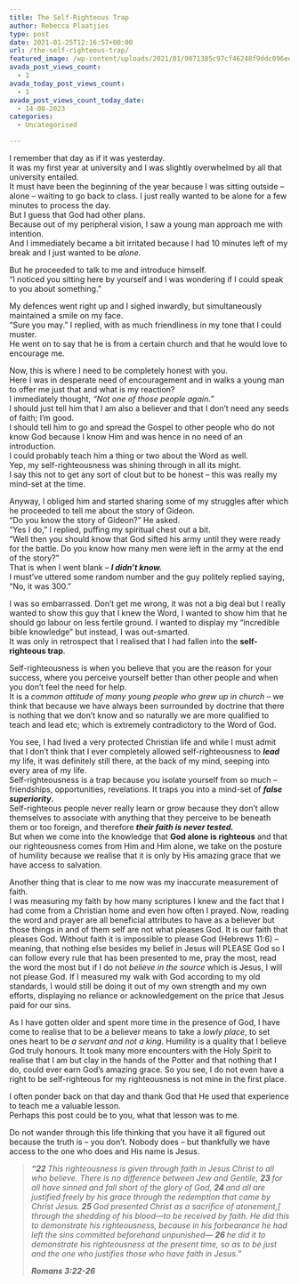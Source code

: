 ```yaml
---
title: The Self-Righteous Trap
author: Rebecca Plaatjies
type: post
date: 2021-01-25T12:16:57+00:00
url: /the-self-righteous-trap/
featured_image: /wp-content/uploads/2021/01/9071385c97cf46248f9ddc096eeb4ce5-scaled-1.jpg
avada_post_views_count:
  - 1
avada_today_post_views_count:
  - 1
avada_post_views_count_today_date:
  - 14-08-2023
categories:
  - Uncategorised

---
```

I remember that day as if it was yesterday.  
It was my first year at university and I was slightly overwhelmed by all that university entailed.  
It must have been the beginning of the year because I was sitting outside – alone – waiting to go back to class. I just really wanted to be alone for a few minutes to process the day.  
But I guess that God had other plans.  
Because out of my peripheral vision, I saw a young man approach me with intention.  
And I immediately became a bit irritated because I had 10 minutes left of my break and I just wanted to be _alone._

But he proceeded to talk to me and introduce himself.  
“I noticed you sitting here by yourself and I was wondering if I could speak to you about something.”

My defences went right up and I sighed inwardly, but simultaneously maintained a smile on my face.  
“Sure you may.” I replied, with as much friendliness in my tone that I could muster.  
He went on to say that he is from a certain church and that he would love to encourage me.



Now, this is where I need to be completely honest with you.  
Here I was in desperate need of encouragement and in walks a young man to offer me just that and what is my reaction?  
I immediately thought, _“Not one of those people again.”_  
I should just tell him that I am also a believer and that I don’t need any seeds of faith; I’m good.  
I should tell him to go and spread the Gospel to other people who do not know God because I know Him and was hence in no need of an introduction.  
I could probably teach him a thing or two about the Word as well.  
Yep, my self-righteousness was shining through in all its might.  
I say this not to get any sort of clout but to be honest – this was really my mind-set at the time.

Anyway, I obliged him and started sharing some of my struggles after which he proceeded to tell me about the story of Gideon.  
“Do you know the story of Gideon?” He asked.  
“Yes I do,” I replied, puffing my spiritual chest out a bit.  
“Well then you should know that God sifted his army until they were ready for the battle. Do you know how many men were left in the army at the end of the story?”  
That is when I went blank – **_I didn’t know._**  
I must’ve uttered some random number and the guy politely replied saying,  
“No, it was 300.”

I was so embarrassed. Don’t get me wrong, it was not a big deal but I really wanted to show this guy that I knew the Word, I wanted to show him that he should go labour on less fertile ground. I wanted to display my “incredible bible knowledge” but instead, I was out-smarted.  
It was only in retrospect that I realised that I had fallen into the **self-righteous trap**.

Self-righteousness is when you believe that you are the reason for your success, where you perceive yourself better than other people and when you don’t feel the need for help.  
It is a _common attitude of many young people who grew up in church_ – we think that because we have always been surrounded by doctrine that there is nothing that we don’t know and so naturally we are more qualified to teach and lead etc; which is extremely contradictory to the Word of God.

You see, I had lived a very protected Christian life and while I must admit that I don’t think that I ever completely allowed self-righteousness to **_lead_** my life, it was definitely still there, at the back of my mind, seeping into every area of my life.  
Self-righteousness is a trap because you isolate yourself from so much &#8211; friendships, opportunities, revelations. It traps you into a mind-set of **_false superiority_.**  
Self-righteous people never really learn or grow because they don’t allow themselves to associate with anything that they perceive to be beneath them or too foreign, and therefore **_their faith is never tested._**  
But when we come into the knowledge that **God alone is righteous** and that our righteousness comes from Him and Him alone, we take on the posture of humility because we realise that it is only by His amazing grace that we have access to salvation.

Another thing that is clear to me now was my inaccurate measurement of faith.  
I was measuring my faith by how many scriptures I knew and the fact that I had come from a Christian home and even how often I prayed. Now, reading the word and prayer are all beneficial attributes to have as a believer but those things in and of them self are not what pleases God. It is our faith that pleases God. Without faith it is impossible to please God (Hebrews 11:6) – meaning, that nothing else besides my belief in Jesus will PLEASE God so I can follow every rule that has been presented to me, pray the most, read the word the most but if I do not _believe in the source_ which is Jesus, I will not please God. If I measured my walk with God according to my old standards, I would still be doing it out of my own strength and my own efforts, displaying no reliance or acknowledgement on the price that Jesus paid for our sins.

As I have gotten older and spent more time in the presence of God, I have come to realise that to be a believer means to take a _lowly place_, to set ones heart to be _a servant and not a king_. Humility is a quality that I believe God truly honours. It took many more encounters with the Holy Spirit to realise that I am but clay in the hands of the Potter and that nothing that I do, could ever earn God’s amazing grace. So you see, I do not even have a right to be self-righteous for my righteousness is not mine in the first place.

I often ponder back on that day and thank God that He used that experience to teach me a valuable lesson.  
Perhaps this post could be to you, what that lesson was to me.

Do not wander through this life thinking that you have it all figured out because the truth is – you don’t. Nobody does – but thankfully we have access to the one who does and His name is Jesus.

<blockquote class="wp-block-quote is-layout-flow wp-block-quote-is-layout-flow">
  <p>
    <strong><em>&#8220;22 </em></strong><em>This righteousness is given through faith in Jesus Christ to all who believe. There is no difference </em> <em>between Jew and Gentile,</em> <strong><em>23 </em></strong><em>for all have sinned and fall short of the glory of God,</em> <strong><em>24 </em></strong><em>and all are justified freely by his grace through the redemption that came by Christ Jesus.</em> <strong><em>25 </em></strong><em>God presented Christ as a sacrifice of atonement,[</em> <em>through the shedding of his blood—to be received by faith. He did this to demonstrate his righteousness, because in his forbearance he had left the sins committed beforehand unpunished—</em> <strong><em>26 </em></strong><em>he did it to demonstrate his righteousness at the present time, so as to be just and the one who justifies those who have faith in Jesus.”</em>
  </p>
  
  <cite><strong>Romans 3:22-26</strong></cite>
</blockquote>